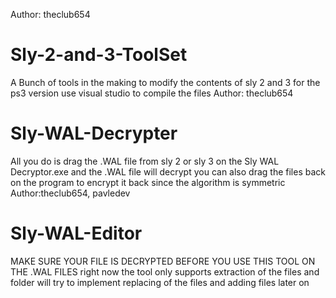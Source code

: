 Author: theclub654
# Sly-2-and-3-ToolSet
A Bunch of tools in the making to modify the contents of sly 2 and 3 for the ps3 version use visual studio to compile the files
Author: theclub654
# Sly-WAL-Decrypter
All you do is drag the .WAL file from sly 2 or sly 3 on the Sly WAL Decryptor.exe and the .WAL file will decrypt you can also drag the files back on the program to encrypt it back since the algorithm is symmetric
Author:theclub654, pavledev
# Sly-WAL-Editor
MAKE SURE YOUR FILE IS DECRYPTED BEFORE YOU USE THIS TOOL ON THE .WAL FILES right now the tool only supports extraction of the files and folder will try to implement replacing of the files and adding files later on
